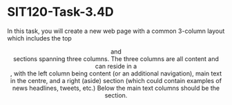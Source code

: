 # SIT120-Task-3.4D

In this task, you will create a new web page with a common 3-column layout
which includes the top <header> and <nav> sections spanning three columns. The
three columns are all content and can reside in a <main> , with the left column
being content (or an additional navigation), main text in the centre, and a right
(aside) section (which could contain examples of news headlines, tweets, etc.)
Below the main text columns should be the <footer> section.

